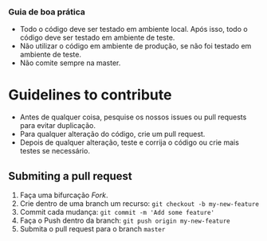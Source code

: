 ### Guia de boa prática
- Todo o código deve ser testado em ambiente local. Após isso, todo o código deve ser testado em ambiente de teste.
- Não utilizar o código em ambiente de produção, se não foi testado em ambiente de teste.
- Não comite sempre na master.

# Guidelines to contribute

- Antes de qualquer coisa, pesquise os nossos issues ou pull requests para evitar duplicação.
- Para qualquer alteração do código, crie um pull request. 
- Depois de qualquer alteração, teste e corrija o código ou crie mais testes se necessário.

## Submiting a pull request

1. Faça uma bifurcação *Fork*.
2. Crie dentro de uma branch um recurso: `git checkout -b my-new-feature`
3. Commit cada mudança: `git commit -m 'Add some feature'`
4. Faça o Push dentro da branch: `git push origin my-new-feature`
5. Submita o pull request para o branch `master`
